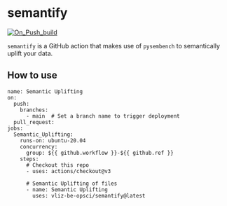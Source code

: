 # semantify

[![On_Push_build](https://github.com/vliz-be-opsci/semantify/actions/workflows/build.yml/badge.svg)](https://github.com/vliz-be-opsci/semantify/actions/workflows/build.yml)

`semantify` is a GitHub action that makes use of `pysembench` to semantically uplift your data.

## How to use ##

```
name: Semantic Uplifting
on:
  push:
    branches:
      - main  # Set a branch name to trigger deployment
  pull_request:
jobs:
  Semantic_Uplifting:
    runs-on: ubuntu-20.04
    concurrency:
      group: ${{ github.workflow }}-${{ github.ref }}
    steps:
      # Checkout this repo
      - uses: actions/checkout@v3 

      # Semantic Uplifting of files
      - name: Semantic Uplifting
        uses: vliz-be-opsci/semantify@latest
```
